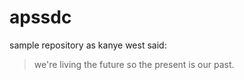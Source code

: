# apssdc
sample repository
as kanye west said:
> we're living the future so
> the present is our past.
